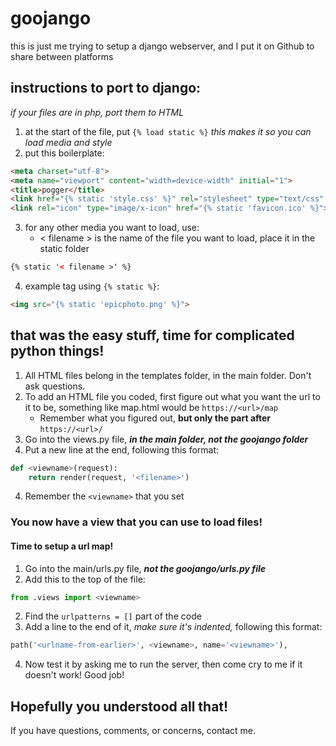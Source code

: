 # goojango

this is just me trying to setup a django webserver, and I put it on Github to share between platforms

## instructions to port to django:

*if your files are in php, port them to HTML*

1. at the start of the file, put ```{% load static %}``` *this makes it so you can load media and style*
2. put this boilerplate: 
```html
<meta charset="utf-8">
<meta name="viewport" content="width=device-width" initial="1">
<title>pogger</title>
<link href="{% static 'style.css' %}" rel="stylesheet" type="text/css" />
<link rel="icon" type="image/x-icon" href="{% static 'favicon.ico' %}">
```
3. for any other media you want to load, use:
    - < filename > is the name of the file you want to load, place it in the static folder
```html
{% static '< filename >' %}
```

4. example tag using ```{% static %}```:

```html
<img src="{% static 'epicphoto.png' %}">
```

## that was the easy stuff, time for complicated python things!

1. All HTML files belong in the templates folder, in the main folder. Don't ask questions.
2. To add an HTML file you coded, first figure out what you want the url to it to be, something like map.html would be ```https://<url>/map```
    - Remember what you figured out, **but only the part after** ```https://<url>/```
3. Go into the views.py file, ***in the main folder, not the goojango folder***
4. Put a new line at the end, following this format:
```python
def <viewname>(request):
    return render(request, '<filename>')
```
4. Remember the ```<viewname>``` that you set

### You now have a view that you can use to load files!
#### Time to setup a url map!
1. Go into the main/urls.py file, ***not the goojango/urls.py file***
2. Add this to the top of the file:
```python
from .views import <viewname>
```
2. Find the ```urlpatterns = []``` part of the code
3. Add a line to the end of it, *make sure it's indented,* following this format:
```python
path('<urlname-from-earlier>', <viewname>, name='<viewname>'),
```
4. Now test it by asking me to run the server, then come cry to me if it doesn't work! Good job!

## Hopefully you understood all that!
If you have questions, comments, or concerns, contact me.